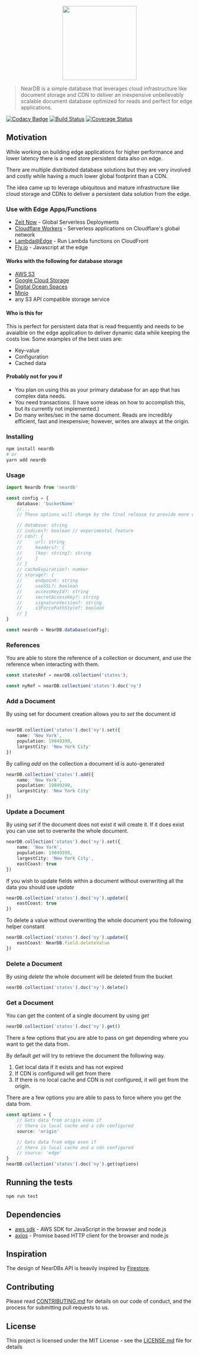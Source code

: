<p align="center"><image src="./logo.png" height="200px" width="200px"/></p>

>NearDB is a simple database that leverages cloud infrastructure like document storage and CDN to deliver an inexpensive unbelievably scalable document database optimized for reads and perfect for edge applications.

[![Codacy Badge](https://api.codacy.com/project/badge/Grade/9edcdbf53d47468e9917676d80277188)](https://www.codacy.com/app/leo/neardb?utm_source=github.com&amp;utm_medium=referral&amp;utm_content=leoafarias/neardb&amp;utm_campaign=Badge_Grade) [![Build Status](https://travis-ci.org/leoafarias/neardb.svg?branch=master)](https://travis-ci.org/leoafarias/neardb) [![Coverage Status](https://coveralls.io/repos/github/leoafarias/neardb/badge.svg?branch=master)](https://coveralls.io/github/leoafarias/neardb?branch=master)

## Motivation

While working on building edge applications for higher performance and lower latency there is a need store persistent data also on edge.

There are multiple distributed database solutions but they are very involved and costly while having a much lower global footprint than a CDN.

The idea came up to leverage ubiquitous and mature infrastructure like cloud storage and CDNs to deliver a persistent data solution from the edge.

### Use with Edge Apps/Functions
*   [Zeit Now](https://zeit.co/now) - Global Serverless Deployments
*   [Cloudflare Workers](https://www.cloudflare.com/products/cloudflare-workers/) - Serverless applications on Cloudflare's global network
*   [Lambda@Edge](https://aws.amazon.com/lambda/edge/) - Run Lambda functions on CloudFront
*   [Fly.io](https://fly.io) - Javascript at the edge

#### Works with the following for database storage
*   [AWS S3](https://aws.amazon.com/s3/)
*   [Google Cloud Storage](https://cloud.google.com/storage/)
*   [Digital Ocean Spaces](https://www.digitalocean.com/products/spaces/)
*   [Minio](https://www.minio.io/)
*   any S3 API compatible storage service

#### Who is this for

This is perfect for persistent data that is read frequently and  needs to be avaialble on the edge application to deliver dynamic data while keeping the costs low. Some examples of the best uses are:
*   Key-value
*   Configuration
*   Cached data

#### Probably not for you if

*   You plan on using this as your primary database for an app that has complex data needs. 
*   You need transactions. (I have some ideas on how to accomplish this, but its currently not implemented.)
*   Do many writes/sec in the same document. Reads are incredibly efficient, fast and inexpensive; however, writes are always at the origin.

### Installing

```bash
npm install neardb
# or
yarn add neardb
```

### Usage
```typescript
import Neardb from 'neardb'

const config = {
    database: 'bucketName'
    //...
    // These options will change by the final release to provide more control

    // database: string
    // indices?: boolean // experimental feature
    // cdn?: {
    //     url: string
    //     headers?: {
    //     [key: string]: string
    //     }
    // }
    // cacheExpiration?: number
    // storage?: {
    //     endpoint: string
    //     useSSL?: boolean
    //     accessKeyId?: string
    //     secretAccessKey?: string
    //     signatureVersion?: string
    //     s3ForcePathStyle?: boolean
    // }
}

const neardb = NearDB.database(config);
```
### References
You are able to store the reference of a collection or document, and use the reference when interacting with them.
```typescript
const statesRef = nearDB.collection('states');

const nyRef = nearDB.collection('states').doc('ny')
```
### Add a Document
By using set for document creation  allows you to *set* the document id
```typescript

nearDB.collection('states').doc('ny').set({
    name: 'New York',
    population: 19849399,
    largestCity: 'New York City'
})
```
By calling *add* on the collection a document id is auto-generated
```typescript
nearDB.collection('states').add({
    name: 'New York',
    population: 19849399,
    largestCity: 'New York City'
})
```
### Update a Document
By using *set* if the document does not exist it will create it. If it does exist you can use set to overwrite the whole document.
```typescript
nearDB.collection('states').doc('ny').set({
    name: 'New York',
    population: 19849399,
    largestCity: 'New York City',
    eastCoast: true
})
```
If you wish to update fields within a document without overwriting all the data you should use *update*
```typescript
nearDB.collection('states').doc('ny').update({
    eastCoast: true
})
```

To delete a value without overwriting the whole document you the following helper constant
```typescript
nearDB.collection('states').doc('ny').update({
    eastCoast: NearDB.field.deleteValue
})
```

### Delete a Document
By using *delete* the whole document will be deleted from the bucket
```typescript
nearDB.collection('states').doc('ny').delete()
```

### Get a Document
You can get the content of a single document by using *get*
```typescript
nearDB.collection('states').doc('ny').get()
```

There a few options that you are able to pass on get depending where you want to get the data from.

By default *get* will try to retrieve the document the following way.
1.  Get local data if it exists and has not expired
2. If CDN is configured will get from there
3. If there is no local cache and CDN is not configured, it will get from the origin. 

There are a few options you are able to pass to force where you get the data from.
```typescript
const options = {
    // Gets data from origin even if 
    // there is local cache and a cdn configured
    source: 'origin' 

    // Gets data from edge even if 
    // there is local cache and a cdn configured
    // source: 'edge' 
}
nearDB.collection('states').doc('ny').get(options)
```
## Running the tests

```bash
npm run test
```

## Dependencies

*   [aws sdk](https://github.com/aws/aws-sdk-js) - AWS SDK for JavaScript in the browser and node.js
*   [axios](https://github.com/axios/axios) - Promise based HTTP client for the browser and node.js

## Inspiration
The design of NearDBs API is heavily inspired by [Firestore](https://firebase.google.com/docs/firestore/).

## Contributing

Please read [CONTRIBUTING.md](https://gist.github.com/PurpleBooth/b24679402957c63ec426) for details on our code of conduct, and the process for submitting pull requests to us.

## License

This project is licensed under the MIT License - see the [LICENSE.md](LICENSE.md) file for details
